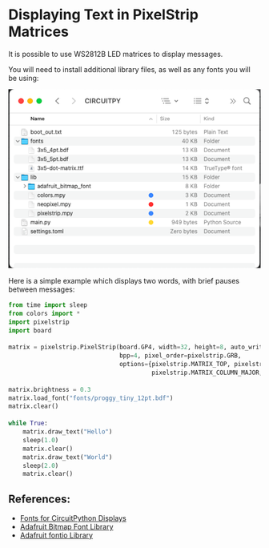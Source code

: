 # Displaying Text in PixelStrip Matrices

It is possible to use WS2812B LED matrices to display messages.

You will need to install additional library files, as well as any fonts you will be using:

![Files](img/ciruitPython_files_TEXT.png)

Here is a simple example which displays two words, with brief pauses between messages:

```python
from time import sleep
from colors import *
import pixelstrip
import board

matrix = pixelstrip.PixelStrip(board.GP4, width=32, height=8, auto_write=True,
                               bpp=4, pixel_order=pixelstrip.GRB,
                               options={pixelstrip.MATRIX_TOP, pixelstrip.MATRIX_LEFT,
                                        pixelstrip.MATRIX_COLUMN_MAJOR, pixelstrip.MATRIX_ZIGZAG})

matrix.brightness = 0.3
matrix.load_font("fonts/proggy_tiny_12pt.bdf")
matrix.clear()

while True:
    matrix.draw_text("Hello")
    sleep(1.0)
    matrix.clear()
    matrix.draw_text("World")
    sleep(2.0)
    matrix.clear()
```

## References:
* [Fonts for CircuitPython Displays](https://learn.adafruit.com/custom-fonts-for-pyportal-circuitpython-display)
* [Adafruit Bitmap Font Library](https://docs.circuitpython.org/projects/bitmap-font/en/latest/index.html)
* [Adafruit fontio Library](https://docs.circuitpython.org/en/latest/shared-bindings/fontio/index.html)
